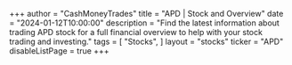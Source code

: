 +++
author = "CashMoneyTrades"
title = "APD | Stock and Overview"
date = "2024-01-12T10:00:00"
description = "Find the latest information about trading APD stock for a full financial overview to help with your stock trading and investing."
tags = [
   "Stocks",
]
layout = "stocks"
ticker = "APD"
disableListPage = true
+++
